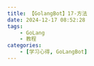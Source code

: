 ```yaml
---
title: 【GolangBot】17-方法
date: 2024-12-17 08:52:28
tags: 
    - GoLang
    - 教程
categories:
    - [学习心得, GoLangBot]
---
```


